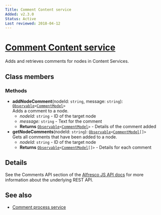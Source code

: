 ```yaml
---
Title: Comment Content service
Added: v2.3.0
Status: Active
Last reviewed: 2018-04-12
---
```


# [Comment Content service](../../lib/core/services/comment-content.service.ts "Defined in comment-content.service.ts")

Adds and retrieves comments for nodes in Content Services.

## Class members

### Methods

-   **addNodeComment**(nodeId: `string`, message: `string`): [`Observable`](http://reactivex.io/documentation/observable.html)`<`[`CommentModel`](../../lib/core/models/comment.model.ts)`>`<br/>
    Adds a comment to a node.
    -   _nodeId:_ `string`  - ID of the target node
    -   _message:_ `string`  - Text for the comment
    -   **Returns** [`Observable`](http://reactivex.io/documentation/observable.html)`<`[`CommentModel`](../../lib/core/models/comment.model.ts)`>` - Details of the comment added
-   **getNodeComments**(nodeId: `string`): [`Observable`](http://reactivex.io/documentation/observable.html)`<`[`CommentModel`](../../lib/core/models/comment.model.ts)`[]>`<br/>
    Gets all comments that have been added to a node.
    -   _nodeId:_ `string`  - ID of the target node
    -   **Returns** [`Observable`](http://reactivex.io/documentation/observable.html)`<`[`CommentModel`](../../lib/core/models/comment.model.ts)`[]>` - Details for each comment

## Details

See the Comments API section of the
[Alfresco JS API docs](https://github.com/Alfresco/alfresco-js-api/blob/master/src/alfresco-core-rest-api/docs/CommentsApi.md#addComment)
for more information about the underlying REST API.

## See also

-   [Comment process service](comment-process.service.md)
